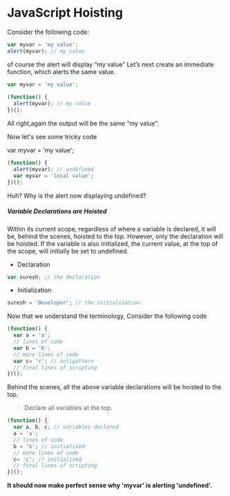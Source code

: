 # JavaScript Hoisting

Consider the following code:


```javascript
var myvar = 'my value'; 
alert(myvar); // my value
```

of course the alert will display “my value” Let’s next create an immediate function, which alerts the same value.

```javascript
var myvar = 'my value'; 
  
(function() { 
  alert(myvar); // my value 
})();
```

All right,again the output will be the same “my value”.

Now let's see some tricky code

  var myvar = 'my value'; 

```javascript
(function() { 
  alert(myvar); // undefined 
  var myvar = 'local value'; 
})();
```

Huh? Why is the alert now displaying undefined?

##### Variable Declarations are Hoisted

Within its current scope, regardless of where a variable is declared, it will be, behind the scenes, hoisted to the top. However, only the declaration will be hoisted. If the variable is also initialized, the current value, at the top of the scope, will initially be set to undefined.

* Declaration
```javascript
var suresh; // the declaration
```
* Initialization

```javascript
suresh = 'Developer'; // the initialization
```
Now that we understand the terminology, Consider the following code

```javascript
(function() { 
  var a = 'a'; 
  // lines of code 
  var b = 'b'; 
  // more lines of code 
  var c= 'c'; // antipattern 
  // final lines of scripting 
})();
```
Behind the scenes, all the above variable declarations will be hoisted to the top.

>Declare all variables at the top.

```javascript
(function() { 
  var a, b, c; // variables declared 
  a = 'a'; 
  // lines of code 
  b = 'b'; // initialized 
  // more lines of code 
  c= 'c'; // initialized 
  // final lines of scripting 
})();
```

<b>It should now make perfect sense why 'myvar' is alerting 'undefined'.</b>


